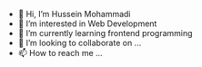 - 👋 Hi, I’m Hussein Mohammadi
- 👀 I’m interested in Web Development
- 🌱 I’m currently learning frontend programming
- 💞️ I’m looking to collaborate on ...
- 📫 How to reach me ...

<!---
hussein-mohammadi/hussein-mohammadi is a ✨ special ✨ repository because its `README.md` (this file) appears on your GitHub profile.
You can click the Preview link to take a look at your changes.
--->
